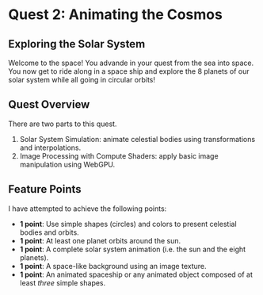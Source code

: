 # Quest 2: Animating the Cosmos

## Exploring the Solar System
Welcome to the space! You advande in your quest from the sea into space. You now get to ride along in a space ship and explore the 8 planets of our solar system while all going in circular orbits! 

## Quest Overview
There are two parts to this quest.
1. Solar System Simulation: animate celestial bodies using transformations and interpolations.
2. Image Processing with Compute Shaders: apply basic image manipulation using WebGPU.

   
## Feature Points
I have attempted to achieve the following points:
- **1 point**: Use simple shapes (circles) and colors to present celestial bodies and orbits.
- **1 point**: At least one planet orbits around the sun. 
- **1 point**: A complete solar system animation (i.e. the sun and the eight planets).
- **1 point**: A space-like background using an image texture.
- **1 point**: An animated spaceship or any animated object composed of at least *three* simple shapes.




